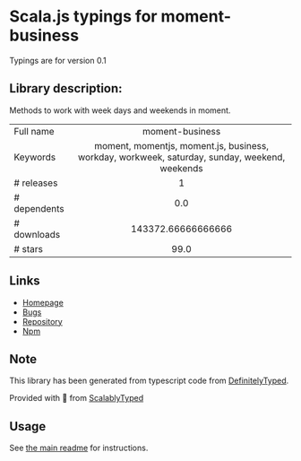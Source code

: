 
# Scala.js typings for moment-business

Typings are for version 0.1

## Library description:
Methods to work with week days and weekends in moment.

|                    |                 |
| ------------------ | :-------------: |
| Full name          | moment-business |
| Keywords           | moment, momentjs, moment.js, business, workday, workweek, saturday, sunday, weekend, weekends |
| # releases         | 1 |
| # dependents       | 0.0 |
| # downloads        | 143372.66666666666 |
| # stars            | 99.0 |

## Links
- [Homepage](https://github.com/jmeas/moment-business)
- [Bugs](https://github.com/jmeas/moment-business/issues)
- [Repository](https://github.com/jmeas/moment-business)
- [Npm](https://www.npmjs.com/package/moment-business)
    


## Note
This library has been generated from typescript code from [DefinitelyTyped](https://definitelytyped.org).

Provided with :purple_heart: from [ScalablyTyped](https://github.com/oyvindberg/ScalablyTyped)

## Usage
See [the main readme](../../readme.md) for instructions.



